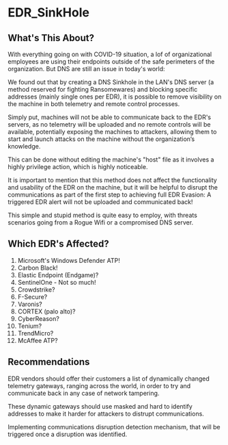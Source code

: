 # EDR_SinkHole

## What's This About?

With everything going on with COVID-19 situation, a lof of organizational employees are using their endpoints outside of the safe perimeters of the organization.
But DNS are still an issue in today's world:

We found out that by creating a DNS Sinkhole in the LAN's DNS server (a method reserved for fighting Ransomewares) and blocking specific addresses (mainly single ones per EDR), it is possible to remove visibility on the machine in both telemetry and remote control processes.

Simply put, machines will not be able to communicate back to the EDR's servers, as no telemetry will be uploaded and no remote controls will be available, potentially exposing the machines to attackers, allowing them to start and launch attacks on the machine without the organization’s knowledge.

This can be done without editing the machine's "host" file as it involves a highly privilege action, which is highly noticeable.

It is important to mention that this method does not affect the functionality and usability of the EDR on the machine, but it will be helpful to disrupt the communications as part of the first step to achieving full EDR Evasion:
A triggered EDR alert will not be uploaded and communicated back!

This simple and stupid method is quite easy to employ, with threats scenarios going from a Rogue Wifi or a compromised DNS server.


## Which EDR's Affected?
1. Microsoft's Windows Defender ATP!
2. Carbon Black!
3. Elastic Endpoint (Endgame)?
4. SentinelOne - Not so much!
5. Crowdstrike?
6. F-Secure?
7. Varonis?
8. CORTEX (palo alto)?
9. CyberReason?
10. Tenium?
11. TrendMicro?
12. McAffee ATP?


## Recommendations
EDR vendors should offer their customers a list of dynamically changed telemetry gateways, ranging across the world, in order to try and communicate back in any case of network tampering.

These dynamic gateways should use masked and hard to identify addresses to make it harder for attackers to distrupt communications.

Implementing communications disruption detection mechanism, that will be triggered once a disruption was identified.

